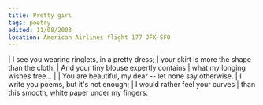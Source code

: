```yaml
---
title: Pretty girl
tags: poetry
edited: 11/08/2003
location: American Airlines flight 177 JFK-SFO
---
```


| I see you wearing ringlets, in a pretty dress;
| your skirt is more the shape than the cloth.
| And your tiny blouse expertly contains
| what my longing wishes free...
|
| You are beautiful, my dear -- let none say otherwise.
| I write you poems, but it's not enough;
| I would rather feel your curves
| than this smooth, white paper under my fingers.
